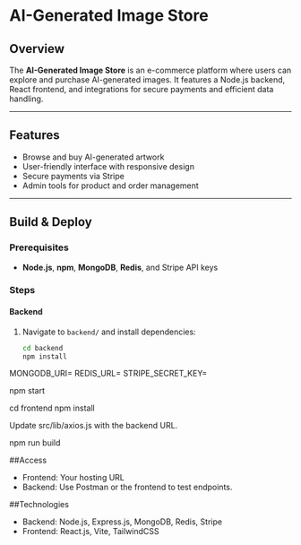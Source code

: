 # AI-Generated Image Store

## Overview

The **AI-Generated Image Store** is an e-commerce platform where users can explore and purchase AI-generated images. It features a Node.js backend, React frontend, and integrations for secure payments and efficient data handling.

---

## Features

- Browse and buy AI-generated artwork
- User-friendly interface with responsive design
- Secure payments via Stripe
- Admin tools for product and order management

---

## Build & Deploy

### Prerequisites
- **Node.js**, **npm**, **MongoDB**, **Redis**, and Stripe API keys

### Steps

#### Backend
1. Navigate to `backend/` and install dependencies:
   ```bash
   cd backend
   npm install

MONGODB_URI=<your-mongodb-uri>
REDIS_URL=<your-redis-url>
STRIPE_SECRET_KEY=<your-stripe-secret-key>

npm start

cd frontend
npm install

Update src/lib/axios.js with the backend URL.

npm run build

##Access
- Frontend: Your hosting URL
- Backend: Use Postman or the frontend to test endpoints.

##Technologies
- Backend: Node.js, Express.js, MongoDB, Redis, Stripe
- Frontend: React.js, Vite, TailwindCSS
